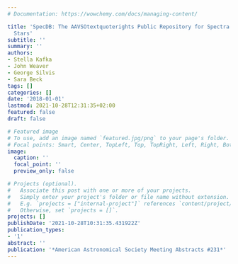 ```yaml
---
# Documentation: https://wowchemy.com/docs/managing-content/

title: 'SpecDB: The AAVSOtextquoterights Public Repository for Spectra of Variable
  Stars'
subtitle: ''
summary: ''
authors:
- Stella Kafka
- John Weaver
- George Silvis
- Sara Beck
tags: []
categories: []
date: '2018-01-01'
lastmod: 2021-10-28T12:31:35+02:00
featured: false
draft: false

# Featured image
# To use, add an image named `featured.jpg/png` to your page's folder.
# Focal points: Smart, Center, TopLeft, Top, TopRight, Left, Right, BottomLeft, Bottom, BottomRight.
image:
  caption: ''
  focal_point: ''
  preview_only: false

# Projects (optional).
#   Associate this post with one or more of your projects.
#   Simply enter your project's folder or file name without extension.
#   E.g. `projects = ["internal-project"]` references `content/project/deep-learning/index.md`.
#   Otherwise, set `projects = []`.
projects: []
publishDate: '2021-10-28T10:31:35.431922Z'
publication_types:
- '1'
abstract: ''
publication: '*American Astronomical Society Meeting Abstracts #231*'
---
```

